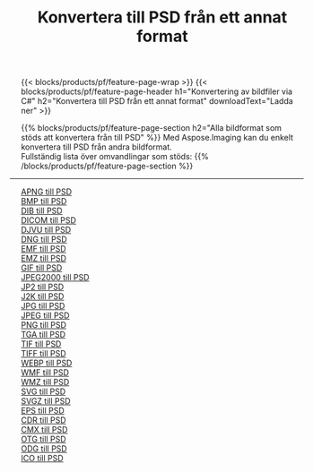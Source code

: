 ﻿---
title: Konvertera till PSD från ett annat format 
weight: 3920
url: /sv/java/conversion/to/psd 
lang: sv
langdirlevel: 2
locales: zh-hans,ja,it,ru,de,es,fr,nl,id,lt,pl,pt,vi,tr,ko,zh-hant,ar,hi,th,sv,cs,uk,he
description: Med Aspose.Imaging kan du enkelt konvertera till PSD från andra format
---

{{< blocks/products/pf/feature-page-wrap >}}
{{< blocks/products/pf/feature-page-header h1="Konvertering av bildfiler via C#" h2="Konvertera till PSD från ett annat format" downloadText="Ladda ner" >}}


{{% blocks/products/pf/feature-page-section  h2="Alla bildformat som stöds att konvertera från till PSD" %}}
Med Aspose.Imaging kan du enkelt konvertera till PSD från andra bildformat.
<br/>
Fullständig lista över omvandlingar som stöds:
{{% /blocks/products/pf/feature-page-section %}}
<div class="container-fluid productfamilypage bg-gray">
    <div class="convertypes bg-gray agp-content section">
        <div class="container">
		<hr style="margin-left:-20px;"/>
		<div class="row other-converters">
		    <div class='col-md-2 other-converter remove-lp remove-rp'><a href="/imaging/sv/java/conversion/apng-to-psd" >APNG till PSD</a></div>
<div class='col-md-2 other-converter remove-lp remove-rp'><a href="/imaging/sv/java/conversion/bmp-to-psd" >BMP till PSD</a></div>
<div class='col-md-2 other-converter remove-lp remove-rp'><a href="/imaging/sv/java/conversion/dib-to-psd" >DIB till PSD</a></div>
<div class='col-md-2 other-converter remove-lp remove-rp'><a href="/imaging/sv/java/conversion/dicom-to-psd" >DICOM till PSD</a></div>
<div class='col-md-2 other-converter remove-lp remove-rp'><a href="/imaging/sv/java/conversion/djvu-to-psd" >DJVU till PSD</a></div>
<div class='col-md-2 other-converter remove-lp remove-rp'><a href="/imaging/sv/java/conversion/dng-to-psd" >DNG till PSD</a></div>
<div class='col-md-2 other-converter remove-lp remove-rp'><a href="/imaging/sv/java/conversion/emf-to-psd" >EMF till PSD</a></div>
<div class='col-md-2 other-converter remove-lp remove-rp'><a href="/imaging/sv/java/conversion/emz-to-psd" >EMZ till PSD</a></div>
<div class='col-md-2 other-converter remove-lp remove-rp'><a href="/imaging/sv/java/conversion/gif-to-psd" >GIF till PSD</a></div>
<div class='col-md-2 other-converter remove-lp remove-rp'><a href="/imaging/sv/java/conversion/jpeg2000-to-psd" >JPEG2000 till PSD</a></div>
<div class='col-md-2 other-converter remove-lp remove-rp'><a href="/imaging/sv/java/conversion/jp2-to-psd" >JP2 till PSD</a></div>
<div class='col-md-2 other-converter remove-lp remove-rp'><a href="/imaging/sv/java/conversion/j2k-to-psd" >J2K till PSD</a></div>
<div class='col-md-2 other-converter remove-lp remove-rp'><a href="/imaging/sv/java/conversion/jpg-to-psd" >JPG till PSD</a></div>
<div class='col-md-2 other-converter remove-lp remove-rp'><a href="/imaging/sv/java/conversion/jpeg-to-psd" >JPEG till PSD</a></div>
<div class='col-md-2 other-converter remove-lp remove-rp'><a href="/imaging/sv/java/conversion/png-to-psd" >PNG till PSD</a></div>
<div class='col-md-2 other-converter remove-lp remove-rp'><a href="/imaging/sv/java/conversion/tga-to-psd" >TGA till PSD</a></div>
<div class='col-md-2 other-converter remove-lp remove-rp'><a href="/imaging/sv/java/conversion/tif-to-psd" >TIF till PSD</a></div>
<div class='col-md-2 other-converter remove-lp remove-rp'><a href="/imaging/sv/java/conversion/tiff-to-psd" >TIFF till PSD</a></div>
<div class='col-md-2 other-converter remove-lp remove-rp'><a href="/imaging/sv/java/conversion/webp-to-psd" >WEBP till PSD</a></div>
<div class='col-md-2 other-converter remove-lp remove-rp'><a href="/imaging/sv/java/conversion/wmf-to-psd" >WMF till PSD</a></div>
<div class='col-md-2 other-converter remove-lp remove-rp'><a href="/imaging/sv/java/conversion/wmz-to-psd" >WMZ till PSD</a></div>
<div class='col-md-2 other-converter remove-lp remove-rp'><a href="/imaging/sv/java/conversion/svg-to-psd" >SVG till PSD</a></div>
<div class='col-md-2 other-converter remove-lp remove-rp'><a href="/imaging/sv/java/conversion/svgz-to-psd" >SVGZ till PSD</a></div>
<div class='col-md-2 other-converter remove-lp remove-rp'><a href="/imaging/sv/java/conversion/eps-to-psd" >EPS till PSD</a></div>
<div class='col-md-2 other-converter remove-lp remove-rp'><a href="/imaging/sv/java/conversion/cdr-to-psd" >CDR till PSD</a></div>
<div class='col-md-2 other-converter remove-lp remove-rp'><a href="/imaging/sv/java/conversion/cmx-to-psd" >CMX till PSD</a></div>
<div class='col-md-2 other-converter remove-lp remove-rp'><a href="/imaging/sv/java/conversion/otg-to-psd" >OTG till PSD</a></div>
<div class='col-md-2 other-converter remove-lp remove-rp'><a href="/imaging/sv/java/conversion/odg-to-psd" >ODG till PSD</a></div>
<div class='col-md-2 other-converter remove-lp remove-rp'><a href="/imaging/sv/java/conversion/ico-to-psd" >ICO till PSD</a></div>
                </div>
        </div>
    </div>
</div>
<br/>

